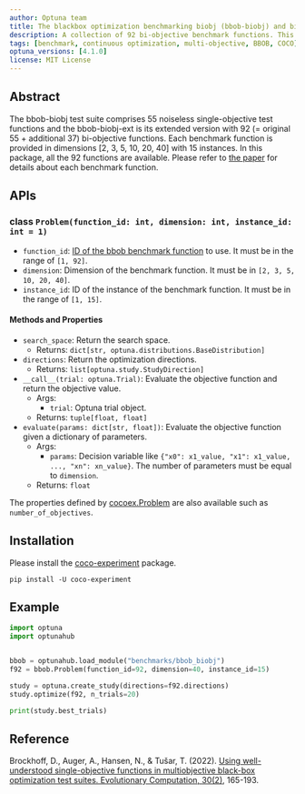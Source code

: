 ```yaml
---
author: Optuna team
title: The blackbox optimization benchmarking biobj (bbob-biobj) and biobj-ext (bbob-biobj-ext) test suites
description: A collection of 92 bi-objective benchmark functions. This package is a wrapper of the COCO (COmparing Continuous Optimizers) experiments library.
tags: [benchmark, continuous optimization, multi-objective, BBOB, COCO]
optuna_versions: [4.1.0]
license: MIT License
---
```


## Abstract

The bbob-biobj test suite comprises 55 noiseless single-objective test functions and the bbob-biobj-ext is its extended version with 92 (= original 55 + additional 37) bi-objective functions. Each benchmark function is provided in dimensions \[2, 3, 5, 10, 20, 40\] with 15 instances. In this package, all the 92 functions are available. Please refer to [the paper](https://direct.mit.edu/evco/article/30/2/165/107813/Using-Well-Understood-Single-Objective-Functions) for details about each benchmark function.

## APIs

### class `Problem(function_id: int, dimension: int, instance_id: int = 1)`

- `function_id`: [ID of the bbob benchmark function](https://coco-platform.org/testsuites/bbob-biobj/overview.html) to use. It must be in the range of `[1, 92]`.
- `dimension`: Dimension of the benchmark function. It must be in `[2, 3, 5, 10, 20, 40]`.
- `instance_id`: ID of the instance of the benchmark function. It must be in the range of `[1, 15]`.

#### Methods and Properties

- `search_space`: Return the search space.
  - Returns: `dict[str, optuna.distributions.BaseDistribution]`
- `directions`: Return the optimization directions.
  - Returns: `list[optuna.study.StudyDirection]`
- `__call__(trial: optuna.Trial)`: Evaluate the objective function and return the objective value.
  - Args:
    - `trial`: Optuna trial object.
  - Returns: `tuple[float, float]`
- `evaluate(params: dict[str, float])`: Evaluate the objective function given a dictionary of parameters.
  - Args:
    - `params`: Decision variable like `{"x0": x1_value, "x1": x1_value, ..., "xn": xn_value}`. The number of parameters must be equal to `dimension`.
  - Returns: `float`

The properties defined by [cocoex.Problem](https://numbbo.github.io/coco-doc/apidocs/cocoex/cocoex.Problem.html) are also available such as `number_of_objectives`.

## Installation

Please install the [coco-experiment](https://github.com/numbbo/coco-experiment/tree/main/build/python) package.

```shell
pip install -U coco-experiment
```

## Example

```python
import optuna
import optunahub


bbob = optunahub.load_module("benchmarks/bbob_biobj")
f92 = bbob.Problem(function_id=92, dimension=40, instance_id=15)

study = optuna.create_study(directions=f92.directions)
study.optimize(f92, n_trials=20)

print(study.best_trials)
```

## Reference

Brockhoff, D., Auger, A., Hansen, N., & Tušar, T. (2022). [Using well-understood single-objective functions in multiobjective black-box optimization test suites. Evolutionary Computation, 30(2)](https://direct.mit.edu/evco/article/30/2/165/107813/Using-Well-Understood-Single-Objective-Functions), 165-193.
